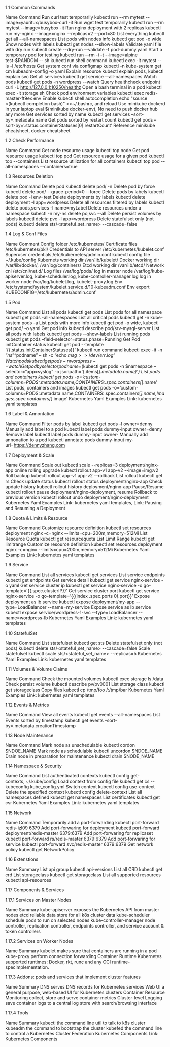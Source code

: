 1.1 Common Commands

Name	Command
Run curl test temporarily	kubectl run --rm mytest --image=yauritux/busybox-curl -it
Run wget test temporarily	kubectl run --rm mytest --image=busybox -it
Run nginx deployment with 2 replicas	kubectl run my-nginx --image=nginx --replicas=2 --port=80
List everything	kubectl get all --all-namespaces
List pods with nodes info	kubectl get pod -o wide
Show nodes with labels	kubectl get nodes --show-labels
Validate yaml file with dry run	kubectl create --dry-run --validate -f pod-dummy.yaml
Start a temporary pod for testing	kubectl run --rm -i -t --image=alpine test-$RANDOM -- sh
kubectl run shell command	kubectl exec -it mytest -- ls -l /etc/hosts
Get system conf via configmap	kubectl -n kube-system get cm kubeadm-config -o yaml
Explain resource	kubectl explain pods, kubectl explain svc
Get all services	kubectl get service --all-namespaces
Watch pods	kubectl get pods -n wordpress --watch
Query healthcheck endpoint	curl -L http://127.0.0.1:10250/healthz
Open a bash terminal in a pod	kubectl exec -it storage sh
Check pod environment variables	kubectl exec redis-master-ft9ex env
Enable kubectl shell autocompletion	echo "source <(kubectl completion bash)" >>~/.bashrc, and reload
Use minikube dockerd in your laptop	eval $(minikube docker-env), No need to push docker hub any more
Get services sorted by name	kubectl get services –sort-by=.metadata.name
Get pods sorted by restart count	kubectl get pods –sort-by=’.status.containerStatuses[0].restartCount’
Reference	minikube cheatsheet, docker cheatsheet

1.2 Check Performance

Name	Command
Get node resource usage	kubectl top node
Get pod resource usage	kubectl top pod
Get resource usage for a given pod	kubectl top <podname> --containers
List resource utilization for all containers	kubectl top pod --all-namespaces --containers=true

1.3 Resources Deletion

Name	Command
Delete pod	kubectl delete pod/<pod-name> -n <my-namespace>
Delete pod by force	kubectl delete pod/<pod-name> --grace-period=0 --force
Delete pods by labels	kubectl delete pod -l env=test
Delete deployments by labels	kubectl delete deployment -l app=wordpress
Delete all resources filtered by labels	kubectl delete pods,services -l name=myLabel
Delete resources under a namespace	kubectl -n my-ns delete po,svc --all
Delete persist volumes by labels	kubectl delete pvc -l app=wordpress
Delete statefulset only (not pods)	kubectl delete sts/<stateful_set_name> --cascade=false

1.4 Log & Conf Files

Name	Comment
Config folder	/etc/kubernetes/
Certificate files	/etc/kubernetes/pki/
Credentials to API server	/etc/kubernetes/kubelet.conf
Superuser credentials	/etc/kubernetes/admin.conf
kubectl config file	~/.kube/config
Kubernets working dir	/var/lib/kubelet/
Docker working dir	/var/lib/docker/, /var/log/containers/
Etcd working dir	/var/lib/etcd/
Network cni	/etc/cni/net.d/
Log files	/var/log/pods/
log in master node	/var/log/kube-apiserver.log, kube-scheduler.log, kube-controller-manager.log
log in worker node	/var/log/kubelet.log, kubelet-proxy.log
Env	/etc/systemd/system/kubelet.service.d/10-kubeadm.conf
Env	export KUBECONFIG=/etc/kubernetes/admin.conf

1.5 Pod

Name	Command
List all pods	kubectl get pods
List pods for all namespace	kubectl get pods -all-namespaces
List all critical pods	kubectl get -n kube-system pods -a
List pods with more info	kubectl get pod -o wide, kubectl get pod/<pod-name> -o yaml
Get pod info	kubectl describe pod/srv-mysql-server
List all pods with labels	kubectl get pods --show-labels
List running pods	kubectl get pods –field-selector=status.phase=Running
Get Pod initContainer status	kubectl get pod --template '{{.status.initContainerStatuses}}' <pod-name>
kubectl run command	kubectl exec -it -n “$ns” “$podname” – sh -c “echo $msg >>/dev/err.log”
Watch pods	kubectl get pods -n wordpress --watch
Get pod by selector	podname=$(kubectl get pods -n $namespace –selector=”app=syslog” -o jsonpath=’{.items[*].metadata.name}’)
List pods and containers	kubectl get pods -o=’custom-columns=PODS:.metadata.name,CONTAINERS:.spec.containers[*].name’
List pods, containers and images	kubectl get pods -o=’custom-columns=PODS:.metadata.name,CONTAINERS:.spec.containers[*].name,Images:.spec.containers[*].image’
Kubernetes Yaml Examples	Link: kubernetes yaml templates

1.6 Label & Annontation

Name	Command
Filter pods by label	kubectl get pods -l owner=denny
Manually add label to a pod	kubectl label pods dummy-input owner=denny
Remove label	kubectl label pods dummy-input owner-
Manually add annonation to a pod	kubectl annotate pods dummy-input my-url=https://dennyzhang.com

1.7 Deployment & Scale

Name	Command
Scale out	kubectl scale --replicas=3 deployment/nginx-app
online rolling upgrade	kubectl rollout app-v1 app-v2 --image=img:v2
Roll backup	kubectl rollout app-v1 app-v2 --rollback
List rollout	kubectl get rs
Check update status	kubectl rollout status deployment/nginx-app
Check update history	kubectl rollout history deployment/nginx-app
Pause/Resume	kubectl rollout pause deployment/nginx-deployment, resume
Rollback to previous version	kubectl rollout undo deployment/nginx-deployment
Kubernetes Yaml Examples	Link: kubernetes yaml templates, Link: Pausing and Resuming a Deployment

1.8 Quota & Limits & Resource

Name	Command
Customize resource definition	kubectl set resources deployment nginx -c=nginx --limits=cpu=200m,memory=512Mi
List Resource Quota	kubectl get resourcequota
List Limit Range	kubectl get limitrange
Customize resource definition	kubectl set resources deployment nginx -c=nginx --limits=cpu=200m,memory=512Mi
Kubernetes Yaml Examples	Link: kubernetes yaml templates

1.9 Service

Name	Command
List all services	kubectl get services
List service endpoints	kubectl get endpoints
Get service detail	kubectl get service nginx-service -o yaml 
Get service cluster ip	kubectl get service nginx-service -o go-template=’{{.spec.clusterIP}}’
Get service cluster port	kubectl get service nginx-service -o go-template=’{{(index .spec.ports 0).port}}’
Expose deployment as lb service	kubectl expose deployment/my-app --type=LoadBalancer --name=my-service
Expose service as lb service	kubectl expose service/wordpress-1-svc --type=LoadBalancer --name=wordpress-lb
Kubernetes Yaml Examples	Link: kubernetes yaml templates

1.10 StatefulSet

Name	Command
List statefulset	kubectl get sts
Delete statefulset only (not pods)	kubectl delete sts/<stateful_set_name> --cascade=false
Scale statefulset	kubectl scale sts/<stateful_set_name> --replicas=5
Kubernetes Yaml Examples	Link: kubernetes yaml templates

1.11 Volumes & Volume Claims

Name	Command
Check the mounted volumes	kubectl exec storage ls /data
Check persist volume	kubectl describe pv/pv0001
List storage class	kubectl get storageclass
Copy files	kubectl cp /tmp/foo <namespace1>/<pod1>:/tmp/bar
Kubernetes Yaml Examples	Link: kubernetes yaml templates

1.12 Events & Metrics

Name	Command
View all events	kubectl get events --all-namespaces
List Events sorted by timestamp	kubectl get events –sort-by=.metadata.creationTimestamp

1.13 Node Maintenance

Name	Command
Mark node as unschedulable	kubectl cordon $NDOE_NAME
Mark node as schedulable	kubectl uncordon $NDOE_NAME
Drain node in preparation for maintenance	kubectl drain $NODE_NAME

1.14 Namespace & Security

Name	Command
List authenticated contexts	kubectl config get-contexts, ~/.kube/config
Load context from config file	kubectl get cs --kubeconfig kube_config.yml
Switch context	kubectl config use-context <cluster-name>
Delete the specified context	kubectl config delete-context <cluster-name>
List all namespaces defined	kubectl get namespaces
List certificates	kubectl get csr
Kubernetes Yaml Examples	Link: kubernetes yaml templates

1.15 Network

Name	Command
Temporarily add a port-forwarding	kubectl port-forward redis-izl09 6379
Add port-forwaring for deployment	kubectl port-forward deployment/redis-master 6379:6379
Add port-forwaring for replicaset	kubectl port-forward rs/redis-master 6379:6379
Add port-forwaring for service	kubectl port-forward svc/redis-master 6379:6379
Get network policy	kubectl get NetworkPolicy

1.16 Extenstions

Name	Summary
List api group	kubectl api-versions
List all CRD	kubectl get crd
List storageclass	kubectl get storageclass
List all supported resources	kubectl api-resources


1.17 Components & Services

1.17.1 Services on Master Nodes

Name	Summary
kube-apiserver	exposes the Kubernetes API from master nodes
etcd	reliable data store for all k8s cluster data
kube-scheduler	schedule pods to run on selected nodes
kube-controller-manager	node controller, replication controller, endpoints controller, and service account & token controllers

1.17.2 Services on Worker Nodes

Name	Summary
kubelet	makes sure that containers are running in a pod
kube-proxy	perform connection forwarding
Container Runtime	Kubernetes supported runtimes: Docker, rkt, runc and any OCI runtime-specimplementation.

1.17.3 Addons: pods and services that implement cluster features

Name	Summary
DNS	serves DNS records for Kubernetes services
Web UI	a general purpose, web-based UI for Kubernetes clusters
Container Resource Monitoring	collect, store and serve container metrics
Cluster-level Logging	save container logs to a central log store with search/browsing interface

1.17.4 Tools

Name	Summary
kubectl	the command line util to talk to k8s cluster
kubeadm	the command to bootstrap the cluster
kubefed	the command line to control a Kubernetes Cluster Federation
Kubernetes Components	Link: Kubernetes Components
